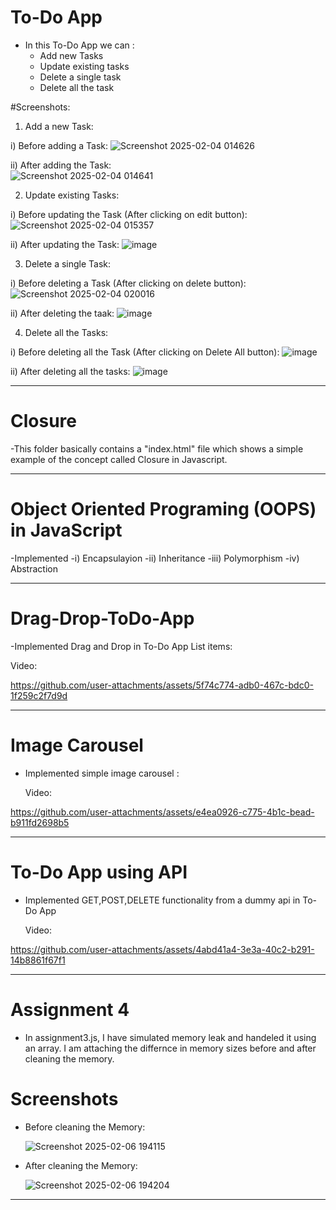 # To-Do App

- In this To-Do App we can :
  - Add new Tasks
  - Update existing tasks
  - Delete a single task
  - Delete all the task
 
#Screenshots:

1. Add a new Task:

i) Before adding a Task:
	![Screenshot 2025-02-04 014626](https://github.com/user-attachments/assets/493aceda-cc15-4dee-9b63-cb8afad42be7)
 
ii) After adding the Task:	
	![Screenshot 2025-02-04 014641](https://github.com/user-attachments/assets/745239cc-0066-4f3e-bf13-c65db99ed38d)
 
 2. Update existing Tasks:

i) Before updating the Task (After clicking on edit button):
	 ![Screenshot 2025-02-04 015357](https://github.com/user-attachments/assets/af52045f-5e0b-4aed-84da-4f34a2cd9bf1)

ii) After updating the Task:
	![image](https://github.com/user-attachments/assets/45817c1f-34f6-4336-9cdb-2f417d7c966f)

3. Delete a single Task:

i) Before deleting a Task (After clicking on delete button):
	![Screenshot 2025-02-04 020016](https://github.com/user-attachments/assets/e6c15358-c412-48f6-9f88-1bcb8fb16162)

ii) After deleting the taak:
	![image](https://github.com/user-attachments/assets/6b0e0f20-b5d0-4cac-8ea2-61d58464b4ce)

4. Delete all the Tasks:

i) Before deleting all the Task (After clicking on Delete All button):
	![image](https://github.com/user-attachments/assets/a1db2841-0ce0-4f5b-89b1-aea005d3da47)

ii) After deleting all the tasks:
	![image](https://github.com/user-attachments/assets/2821d74e-48c5-483b-bfc4-e54993c6e2f5)



--------------------------------------------------------------------------------------------------------------------------------------------------------------------------------

# Closure

-This folder basically contains a "index.html" file which shows a simple example of the concept called Closure in Javascript.


--------------------------------------------------------------------------------------------------------------------------------------------------------------------------------

# Object Oriented Programing (OOPS) in JavaScript

-Implemented
-i) Encapsulayion
-ii) Inheritance
-iii) Polymorphism
-iv) Abstraction

--------------------------------------------------------------------------------------------------------------------------------------------------------------------------------

# Drag-Drop-ToDo-App

-Implemented Drag and Drop in To-Do App List items:

Video:



https://github.com/user-attachments/assets/5f74c774-adb0-467c-bdc0-1f259c2f7d9d

--------------------------------------------------------------------------------------------------------------------------------------------------------------------------------

# Image Carousel

- Implemented simple image carousel :

  Video:
  

https://github.com/user-attachments/assets/e4ea0926-c775-4b1c-bead-b911fd2698b5

--------------------------------------------------------------------------------------------------------------------------------------------------------------------------------

# To-Do App using API

- Implemented GET,POST,DELETE functionality from a dummy api in To-Do App

  Video:


https://github.com/user-attachments/assets/4abd41a4-3e3a-40c2-b291-14b8861f67f1

--------------------------------------------------------------------------------------------------------------------------------------------------------------------------------

# Assignment 4

- In assignment3.js, I have simulated memory leak and handeled it using an array. I am attaching the differnce in memory sizes before and after cleaning the memory.

# Screenshots

- Before cleaning the Memory:

  	![Screenshot 2025-02-06 194115](https://github.com/user-attachments/assets/1e36938d-2bbf-4154-90df-89b7c2a62656)

- After cleaning the Memory:

  	![Screenshot 2025-02-06 194204](https://github.com/user-attachments/assets/71ef1db5-17c7-4dc3-ab1d-c8e5b66d6737)

-------------------------------------------------------------------------------------------------------------------------------------------------------------------------------
